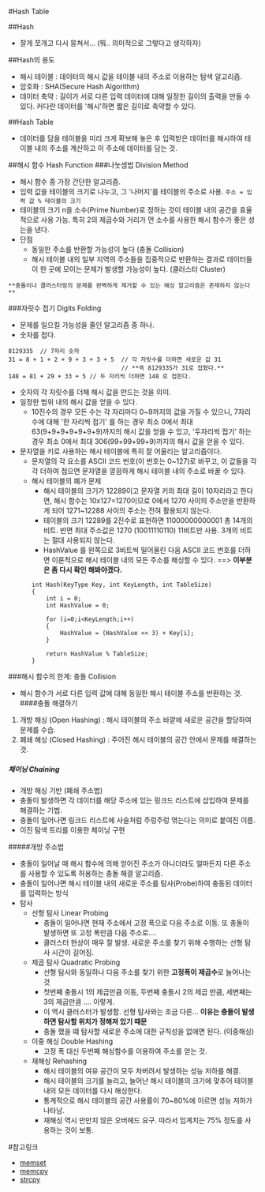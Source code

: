 #Hash Table

##Hash
- 잘게 쪼개고 다시 뭉쳐서... (뭐.. 의미적으로 그렇다고 생각하자)

##Hash의 용도
- 해시 테이블 : 데이터의 해시 값을 테이블 내의 주소로 이용하는 탐색 알고리즘.
- 암호화 : SHA(Secure Hash Algorithm)
- 데이터 축약 : 길이가 서로 다른 입력 데이터에 대해 일정한 길이의 출력을 만들 수 있다. 커다란 데이터를 '해시'하면 짧은 길이로 축약할 수 있다. 

##Hash Table
- 데이터를 담을 테이블을 미리 크게 확보해 놓은 후 입력받은 데이터를 해시하여 테이블 내의 주소를 계산하고 이 주소에 데이터를 담는 것.

##해시 함수 Hash Function
###나눗셈법 Division Method
- 해시 함수 중 가장 간단한 알고리즘.
- 입력 값을 테이블의 크기로 나누고, 그 '나머지'를 테이블의 주소로 사용.
` 주소 = 입력 값 % 테이블의 크기 `
- 테이블의 크기 n을 소수(Prime Number)로 정하는 것이 테이블 내의 공간을 효율적으로 사용 가능. 특히 2의 제곱수와 거리가 먼 소수를 사용한 해시 함수가 좋은 성는을 낸다.
- 단점 
	- 동일한 주소를 반환할 가능성이 높다 (충돌 Collision)
	- 해시 테이블 내의 일부 지역의 주소들을 집중적으로 반환하는 결과로 데이터들이 한 곳에 모이는 문제가 발생할 가능성이 높다. (클러스터 Cluster)

` **충돌이나 클러스터링의 문제를 완벽하게 제거할 수 있는 해싱 알고리즘은 존재하지 않는다** `

###자릿수 접기 Digits Folding
- 문제를 일으킬 가능성을 줄인 알고리즘 중 하나.
- 숫자를 접다.
```
8129335  // 7자리 숫자
31 = 8 + 1 + 2 + 9 + 3 + 3 + 5  // 각 자릿수를 더하면 새로운 값 31
								// **즉 8129335가 31로 접혔다.**
148 = 81 + 29 + 33 + 5 // 두 자리씩 더하면 148 로 접힌다.
```
- 숫자의 각 자릿수를 더해 해시 값을 만드는 것을 의미.
- 일정한 범위 내의 해시 값을 얻을 수 있다. 
	- 10진수의 경우 모든 수는 각 자리마다 0~9까지의 값을 가질 수 있으니, 7자리 수에 대해 '한 자리씩 접기' 를 하는 경우 최소 0에서 최대 63(9+9+9+9+9+9+9)까지의 해시 값을 얻을 수 있고, '두자리씩 접기' 하는 경우 최소 0에서 최대 306(99+99+99+9)까지의 해시 값을 얻을 수 있다.
- 문자열을 키로 사용하는 해시 테이블에 특히 잘 어울리는 알고리즘이다.
	- 문자열의 각 요소를 ASCII 코드 번호(이 번호는 0~127)로 바꾸고, 이 값들을 각각 더하여 접으면 문자열을 깔끔하게 해시 테이블 내의 주소로 바꿀 수 있다.
	- 해시 테이블의 폐가 문제
		- 해시 테이블의 크기가 12289이고 문자열 키의 최대 길이 10자리라고 한다면, 해시 함수는 10x127=1270이므로 0에서 1270 사이의 주소만을 반환하게 되어 1271~12288 사이의 주소는 전혀 활용되지 않는다. 
		- 테이블의 크기 12289를 2진수로 표현하면 11000000000001 총 14개의 비트. 반면 최대 주소값은 1270 (10011110110) 11비트만 사용. 3개의 비트는 절대 사용되지 않는다.
		- HashValue 를 왼쪽으로 3비트씩 밀어올린 다음 ASCII 코드 번호를 더하면 이론적으로 해시 테이블 내의 모든 주소를 해싱할 수 있다. ==> **이부분은 좀 다시 확인 해봐야겠다.**
		```
		int Hash(KeyType Key, int KeyLength, int TableSize)
		{
			int i = 0;
			int HashValue = 0;

			for (i=0;i<KeyLength;i++)
			{
				HashValue = (HashValue << 3) + Key[i];
			}

			return HashValue % TableSize;
		}
		```
###해시 함수의 한계: 충돌 Collision
- 해시 함수가 서로 다른 입력 값에 대해 동일한 해시 테이블 주소를 반환하는 것.
####충돌 해결하기
1. 개방 해싱 (Open Hashing) : 해시 테이블의 주소 바깥에 새로운 공간을 할당하여 문제를 수습.
2. 폐쇄 해싱 (Closed Hashing) : 주어진 해시 테이블의 공간 안에서 문제를 해결하는 것.

##### 체이닝 Chaining
- 개방 해싱 기반 (폐쇄 주소법)
- 충돌이 발생하면 각 데이터를 해당 주소에 있는 링크드 리스트에 삽입하여 문제를 해결하는 기법.
- 충돌이 일어나면 링크드 리스트에 사슬처럼 주렁주렁 엮는다는 의미로 붙여진 이름.
- 이진 탐색 트리를 이용한 체이닝 구현

#####개방 주소법
- 충돌이 일어날 때 해시 함수에 의해 얻어진 주소가 아니더라도 얼마든지 다른 주소를 사용할 수 있도록 허용하는 충돌 해결 알고리즘.
- 충돌이 일어나면 해시 테이블 내의 새로운 주소를 탐사(Probe)하여 충동된 데이터를 입력하는 방식
- 탐사
	- 선형 탐사 Linear Probing
		- 충돌이 일어나면 현재 주소에서 고정 폭으로 다음 주소로 이동. 또 충돌이 발생하면 또 고정 폭만큼 다음 주소로....
		- 클러스터 현상이 매우 잘 발생. 새로운 주소를 찾기 위해 수행하는 선형 탐사 시간이 길어짐.
	- 제곱 탐사 Quadratic Probing
		- 선형 탐사와 동일하나 다음 주소를 찾기 위한 **고정폭이 제곱수**로 늘어나는 것
		- 첫번째 충돌시 1의 제곱만큼 이동, 두번째 충돌시 2의 제곱 만큼, 세변째는 3의 제곱만큼 .... 이렇게.
		- 이 역시 클러스터가 발생함. 선형 탐사와는 조금 다른... **이유는 충돌이 발생하면 탐사할 위치가 정해져 있기 때문**
		- 충돌 했을 떄 탐사할 새로운 주소에 대한 규칙성을 없애면 된다. (이중해싱)
	- 이중 해싱 Double Hashing
		- 고정 폭 대신 두번째 해싱함수를 이용하여 주소를 얻는 것. 
	- 재해싱 Rehashing
		- 해시 테이블의 여유 공간이 모두 차버려서 발생하는 성능 저하를 해결.
		- 해시 테이블의 크기를 늘리고, 늘어난 해시 테이블의 크기에 맞추어 테이블 내의 모든 데이터를 다시 해싱한다.
		- 통계적으로 해시 테이블의 공간 사용률이 70~80%에 이르면 성능 저하가 나타남.
		- 재해싱 역시 만만치 않은 오버헤드 요구. 따라서 임계치는 75% 정도를 사용하는 것이 보통.

#참고링크
- [memset](http://itguru.tistory.com/104)
- [memcpy](http://itguru.tistory.com/77)
- [strcpy](http://itguru.tistory.com/79)